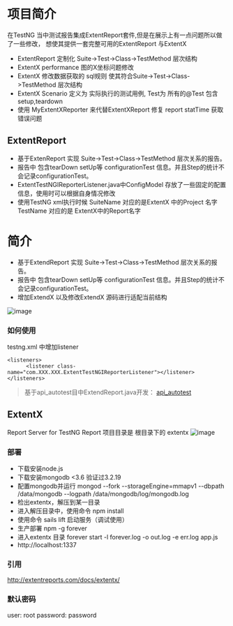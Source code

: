 
# 项目简介
在TestNG 当中测试报告集成ExtentReport套件,但是在展示上有一点问题所以做了一些修改，
想使其提供一套完整可用的ExtentReport 与ExtentX

- ExtentReport 定制化 Suite->Test->Class->TestMethod 层次结构
- ExtentX performance 图的X坐标问题修改
- ExtentX 修改数据获取的 sql规则 使其符合Suite->Test->Class->TestMethod 层次结构
- ExtentX Scenario 定义为 实际执行的测试用例, Test为 所有的@Test 包含 setup,teardown
- 使用 MyExtentXReporter 来代替ExtentXReport 修复 report statTime 获取错误问题

## ExtentReport
- 基于ExtenReport 实现 Suite->Test->Class->TestMethod 层次关系的报告。
- 报告中 包含tearDown setUp等 configurationTest 信息。并且Step的统计不会记录configurationTest。
- ExtentTestNGIReporterListener.java中ConfigModel 存放了一些固定的配置信息，使用时可以根据自身情况修改
- 使用TestNG xml执行时候 SuiteName 对应的是ExtentX 中的Project 名字 TestName 对应的是 ExtentX中的Report名字


# 简介
- 基于ExtendReport 实现 Suite->Test->Class->TestMethod 层次关系的报告。
- 报告中 包含tearDown setUp等 configurationTest 信息。并且Step的统计不会记录configurationTest。
- 增加ExtendX 以及修改ExtendX 源码进行适配当前结构

![image](https://github.com/yili1992/ExtendReport/raw/master/asset/1.png)

### 如何使用

testng.xml 中增加listener


    <listeners>
          <listener class-name="com.XXX.XXX.ExtentTestNGIReporterListener"></listener>
    </listeners>
>基于api_autotest目中ExtendReport.java开发：
[api_autotest](https://github.com/ChenSen5/api_autotest/blob/master/src/main/java/com/sen/api/listeners/ExtentTestNGIReporterListener.java)

## ExtentX

Report Server for TestNG Report 项目目录是 根目录下的 extentx
![image](https://github.com/yili1992/ExtendReport/raw/master/asset/dashboard.png)

### 部署

* 下载安装node.js
* 下载安装mongodb  <3.6 验证过3.2.19
* 配置mongodb并运行 mongod  --fork   --storageEngine=mmapv1 --dbpath /data/mongodb --logpath /data/mongodb/log/mongodb.log
* 检出extentx，解压到某一目录
* 进入解压目录中，使用命令 npm install
* 使用命令 sails lift 启动服务（调试使用）
* 生产部署  npm -g forever
* 进入extentx 目录  forever start -l forever.log -o out.log -e err.log app.js
* http://localhost:1337 


### 引用
http://extentreports.com/docs/extentx/

### 默认密码
user:      root
password:  password
